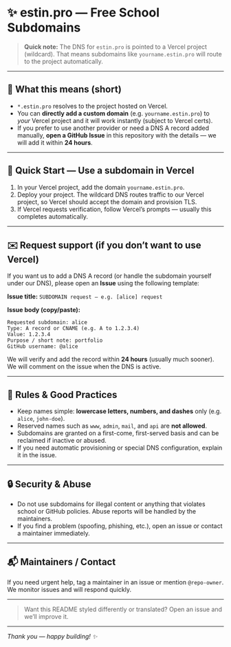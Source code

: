 # ✨ estin.pro — Free School Subdomains

> **Quick note:** The DNS for `estin.pro` is pointed to a Vercel project (wildcard). That means subdomains like `yourname.estin.pro` will route to the project automatically.

---

## 🚀 What this means (short)

* `*.estin.pro` resolves to the project hosted on Vercel.
* You can **directly add a custom domain** (e.g. `yourname.estin.pro`) to *your* Vercel project and it will work instantly (subject to Vercel certs).
* If you prefer to use another provider or need a DNS A record added manually, **open a GitHub Issue** in this repository with the details — we will add it within **24 hours**.

---

## 🧭 Quick Start — Use a subdomain in Vercel

1. In your Vercel project, add the domain `yourname.estin.pro`.
2. Deploy your project. The wildcard DNS routes traffic to our Vercel project, so Vercel should accept the domain and provision TLS.
3. If Vercel requests verification, follow Vercel’s prompts — usually this completes automatically.

---

## ✉️ Request support (if you don’t want to use Vercel)

If you want us to add a DNS A record (or handle the subdomain yourself under our DNS), please open an **Issue** using the following template:

**Issue title:** `SUBDOMAIN request — e.g. [alice] request`

**Issue body (copy/paste):**

```
Requested subdomain: alice
Type: A record or CNAME (e.g. A to 1.2.3.4)
Value: 1.2.3.4
Purpose / short note: portfolio
GitHub username: @alice
```

We will verify and add the record within **24 hours** (usually much sooner). We will comment on the issue when the DNS is active.

---

## 📌 Rules & Good Practices

* Keep names simple: **lowercase letters, numbers, and dashes** only (e.g. `alice`, `john-doe`).
* Reserved names such as `www`, `admin`, `mail`, and `api` are **not allowed**.
* Subdomains are granted on a first-come, first-served basis and can be reclaimed if inactive or abused.
* If you need automatic provisioning or special DNS configuration, explain it in the issue.

---

## 🔒 Security & Abuse

* Do not use subdomains for illegal content or anything that violates school or GitHub policies. Abuse reports will be handled by the maintainers.
* If you find a problem (spoofing, phishing, etc.), open an issue or contact a maintainer immediately.

---

## 📬 Maintainers / Contact

If you need urgent help, tag a maintainer in an issue or mention `@repo-owner`. We monitor issues and will respond quickly.

---

> Want this README styled differently or translated? Open an issue and we’ll improve it.

---

*Thank you — happy building! ✨*
